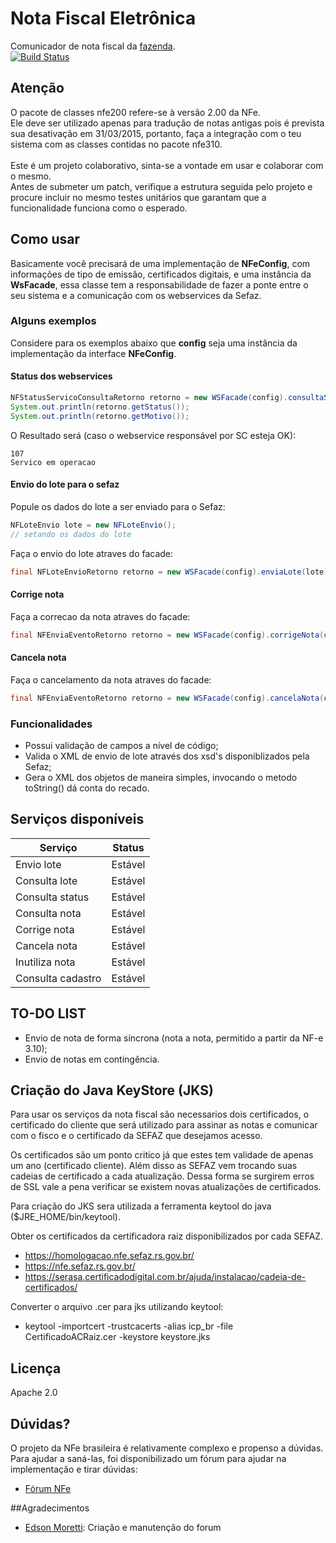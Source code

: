 Nota Fiscal Eletrônica
===
Comunicador de nota fiscal da [fazenda](http://www.nfe.fazenda.gov.br/portal/principal.aspx).<br/>
[![Build Status](https://api.travis-ci.org/fincatto/nfe.png)](http://travis-ci.org/#!/fincatto/nfe)

## Atenção
O pacote de classes nfe200 refere-se à versão 2.00 da NFe.<br/>
Ele deve ser utilizado apenas para tradução de notas antigas pois é prevista sua desativação em 31/03/2015, portanto,
faça a integração com o teu sistema com as classes contidas no pacote nfe310.<br/>
<br/>
Este é um projeto colaborativo, sinta-se a vontade em usar e colaborar com o mesmo.<br/>
Antes de submeter um patch, verifique a estrutura seguida pelo projeto e procure incluir no mesmo testes unitários que 
garantam que a funcionalidade funciona como o esperado.

## Como usar
Basicamente você precisará de uma implementação de **NFeConfig**, com informações de tipo de emissão, certificados 
digitais, e uma instância da **WsFacade**, essa classe tem a responsabilidade de fazer a ponte entre o seu sistema e a 
comunicação com os webservices da Sefaz.

### Alguns exemplos
Considere para os exemplos abaixo que **config** seja uma instância da implementação da interface **NFeConfig**.

#### Status dos webservices
```java
NFStatusServicoConsultaRetorno retorno = new WSFacade(config).consultaStatus(NFUnidadeFederativa.SC);
System.out.println(retorno.getStatus());
System.out.println(retorno.getMotivo());
```

O Resultado será (caso o webservice responsável por SC esteja OK):
```
107
Servico em operacao
```

#### Envio do lote para o sefaz
Popule os dados do lote a ser enviado para o Sefaz:

```java
NFLoteEnvio lote = new NFLoteEnvio();
// setando os dados do lote
```

Faça o envio do lote atraves do facade:
```java
final NFLoteEnvioRetorno retorno = new WSFacade(config).enviaLote(lote);
```

#### Corrige nota
Faça a correcao da nota atraves do facade:
```java
final NFEnviaEventoRetorno retorno = new WSFacade(config).corrigeNota(chaveDeAcessoDaNota, textoCorrecao);
```

#### Cancela nota
Faça o cancelamento da nota atraves do facade:
```java
final NFEnviaEventoRetorno retorno = new WSFacade(config).cancelaNota(chaveDeAcessoDaNota, protocoloDaNota, motivoCancelaamento);
```

### Funcionalidades
* Possui validação de campos a nível de código;
* Valida o XML de envio de lote através dos xsd's disponiblizados pela Sefaz;
* Gera o XML dos objetos de maneira simples, invocando o metodo toString() dá conta do recado.

## Serviços disponíveis
| Serviço           | Status              |
| ----------------- | :-----------------: |
| Envio lote        | Estável             |
| Consulta lote     | Estável             |
| Consulta status   | Estável             |
| Consulta nota     | Estável             |
| Corrige nota      | Estável             |
| Cancela nota      | Estável             |
| Inutiliza nota    | Estável             |
| Consulta cadastro | Estável             |

## TO-DO LIST
* Envio de nota de forma síncrona (nota a nota, permitido a partir da NF-e 3.10);
* Envio de notas em contingência.

## Criação do Java KeyStore (JKS)
Para usar os serviços da nota fiscal são necessarios dois certificados, o certificado do cliente que será utilizado para assinar as notas e comunicar com o fisco e o certificado da SEFAZ que desejamos acesso.

Os certificados são um ponto critico já que estes tem validade de apenas um ano (certificado cliente). Além disso as SEFAZ vem trocando suas cadeias de certificado a cada atualização. Dessa forma se surgirem erros de SSL vale a pena verificar se existem novas atualizações de certificados.

Para criação do JKS sera utilizada a ferramenta keytool do java ($JRE_HOME/bin/keytool).

Obter os certificados da certificadora raiz disponibilizados por cada SEFAZ.
* https://homologacao.nfe.sefaz.rs.gov.br/
* https://nfe.sefaz.rs.gov.br/
* https://serasa.certificadodigital.com.br/ajuda/instalacao/cadeia-de-certificados/

Converter o arquivo .cer para jks utilizando keytool:
* keytool -importcert -trustcacerts -alias icp_br -file CertificadoACRaiz.cer -keystore keystore.jks

## Licença
Apache 2.0

## Dúvidas?
O projeto da NFe brasileira é relativamente complexo e propenso a dúvidas. <br/>
Para ajudar a saná-las, foi disponibilizado um fórum para ajudar na implementação e tirar dúvidas:
* [Fórum NFe](http://tecnoandroid.com.br/nfe/) 

##Agradecimentos
- [Edson Moretti](https://github.com/edsonmoretti): Criação e manutenção do forum
